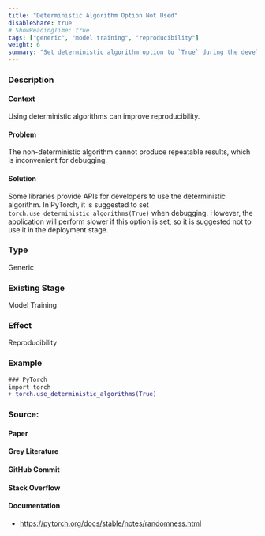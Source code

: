 ```yaml
---
title: "Deterministic Algorithm Option Not Used"
disableShare: true
# ShowReadingTime: true
tags: ["generic", "model training", "reproducibility"]
weight: 6
summary: "Set deterministic algorithm option to `True` during the development process, and use the option that provides better performance in the production."
---
```


### Description

#### Context
Using deterministic algorithms can improve reproducibility.

#### Problem
The non-deterministic algorithm cannot produce repeatable results, which is inconvenient for debugging.

#### Solution
Some libraries provide APIs for developers to use the deterministic algorithm. In PyTorch, it is suggested to set `torch.use_deterministic_algorithms(True)` when debugging. However, the application will perform slower if this option is set, so it is suggested not to use it in the deployment stage. 

### Type
Generic

### Existing Stage
Model Training

### Effect
Reproducibility

### Example

```diff
### PyTorch
import torch
+ torch.use_deterministic_algorithms(True)
```

### Source:

#### Paper 
#### Grey Literature

#### GitHub Commit

#### Stack Overflow

#### Documentation
- https://pytorch.org/docs/stable/notes/randomness.html

